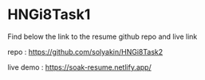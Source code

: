 # HNGi8Task1

Find below the link to the resume github repo and live link

repo : https://github.com/solyakin/HNGi8Task2

live demo : https://soak-resume.netlify.app/
